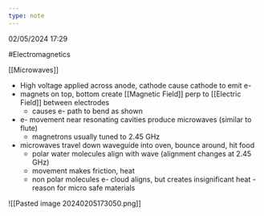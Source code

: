 ```yaml
---
type: note
---
```

02/05/2024 17:29

  #Electromagnetics 

[[Microwaves]]
- High voltage applied across anode, cathode cause cathode to emit e-
- magnets on top, bottom create [[Magnetic Field]] perp to [[Electric Field]] between electrodes
	- causes e- path to bend as shown
- e- movement near resonating cavities produce microwaves (similar to flute)
	- magnetrons usually tuned to 2.45 GHz
- microwaves travel down waveguide into oven, bounce around, hit food 
	- polar water molecules align with wave (alignment changes at 2.45 GHz)
	- movement makes friction, heat
	- non polar molecules e- cloud aligns, but creates insignificant heat - reason for micro safe materials


![[Pasted image 20240205173050.png]]